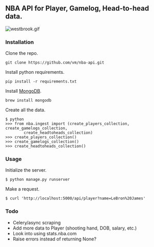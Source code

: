 ## NBA API for Player, Gamelog, Head-to-head data.

![westbrook.gif](http://www.nba.com/media/global/NBA_Twitter_default_logo.gif)

### Installation
Clone the repo.
```shell
git clone https://github.com/vm/nba-api.git
```

Install python requirements.
```shell
pip install -r requirements.txt
```

Install [MongoDB]( http://docs.mongodb.org/manual/tutorial/getting-started/).
```shell
brew install mongodb
```

Create all the data.
```shell
$ python
>>> from nba.ingest import (create_players_collection, create_gamelogs_collection,
        create_headtoheads_collection)
>>> create_players_collection()
>>> create_gamelogs_collection()
>>> create_headtoheads_collection()
```

### Usage
Initialize the server.
```shell
$ python manage.py runserver
```

Make a request.
```shell
$ curl 'http://localhost:5000/api/player?name=LeBron%20James'
```

### Todo
- Celery/async scraping
- Add more data to Player (shooting hand, DOB, salary, etc.)
- Look into using stats.nba.com
- Raise errors instead of returning None?